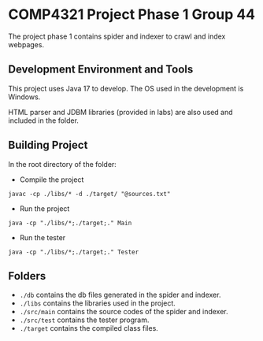 # COMP4321 Project Phase 1 Group 44

The project phase 1 contains spider and indexer to crawl and index webpages.

## Development Environment and Tools

This project uses Java 17 to develop. The OS used in the development is Windows.

HTML parser and JDBM libraries (provided in labs) are also used and included in the folder.

## Building Project 

In the root directory of the folder:

* Compile the project 
```shell
javac -cp ./libs/* -d ./target/ "@sources.txt"
```

* Run the project
```shell
java -cp "./libs/*;./target;." Main
```

* Run the tester
```shell
java -cp "./libs/*;./target;." Tester
```

## Folders

* `./db` contains the db files generated in the spider and indexer.
* `./libs` contains the libraries used in the project.
* `./src/main` contains the source codes of the spider and indexer.
* `./src/test` contains the tester program.
* `./target` contains the compiled class files.
